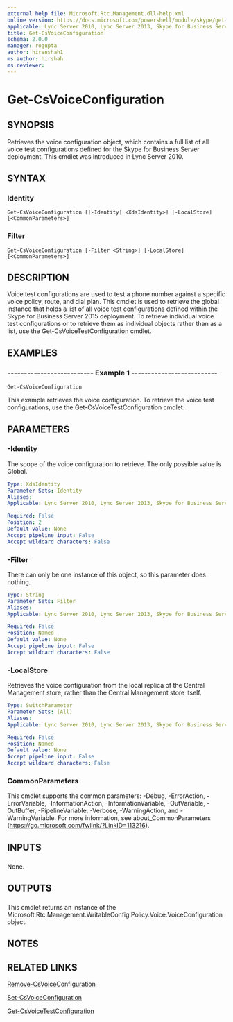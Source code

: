 ```yaml
---
external help file: Microsoft.Rtc.Management.dll-help.xml
online version: https://docs.microsoft.com/powershell/module/skype/get-csvoiceconfiguration
applicable: Lync Server 2010, Lync Server 2013, Skype for Business Server 2015, Skype for Business Server 2019
title: Get-CsVoiceConfiguration
schema: 2.0.0
manager: rogupta
author: hirenshah1
ms.author: hirshah
ms.reviewer:
---
```


# Get-CsVoiceConfiguration

## SYNOPSIS
Retrieves the voice configuration object, which contains a full list of all voice test configurations defined for the Skype for Business Server deployment.
This cmdlet was introduced in Lync Server 2010.



## SYNTAX

### Identity
```
Get-CsVoiceConfiguration [[-Identity] <XdsIdentity>] [-LocalStore] [<CommonParameters>]
```

### Filter
```
Get-CsVoiceConfiguration [-Filter <String>] [-LocalStore] [<CommonParameters>]
```

## DESCRIPTION
Voice test configurations are used to test a phone number against a specific voice policy, route, and dial plan.
This cmdlet is used to retrieve the global instance that holds a list of all voice test configurations defined within the Skype for Business Server 2015 deployment.
To retrieve individual voice test configurations or to retrieve them as individual objects rather than as a list, use the Get-CsVoiceTestConfiguration cmdlet.



## EXAMPLES

### -------------------------- Example 1 -------------------------- 
```
Get-CsVoiceConfiguration
```

This example retrieves the voice configuration.
To retrieve the voice test configurations, use the Get-CsVoiceTestConfiguration cmdlet.

## PARAMETERS

### -Identity
The scope of the voice configuration to retrieve.
The only possible value is Global.

```yaml
Type: XdsIdentity
Parameter Sets: Identity
Aliases: 
Applicable: Lync Server 2010, Lync Server 2013, Skype for Business Server 2015, Skype for Business Server 2019

Required: False
Position: 2
Default value: None
Accept pipeline input: False
Accept wildcard characters: False
```

### -Filter
There can only be one instance of this object, so this parameter does nothing.

```yaml
Type: String
Parameter Sets: Filter
Aliases: 
Applicable: Lync Server 2010, Lync Server 2013, Skype for Business Server 2015, Skype for Business Server 2019

Required: False
Position: Named
Default value: None
Accept pipeline input: False
Accept wildcard characters: False
```

### -LocalStore
Retrieves the voice configuration from the local replica of the Central Management store, rather than the Central Management store itself.

```yaml
Type: SwitchParameter
Parameter Sets: (All)
Aliases: 
Applicable: Lync Server 2010, Lync Server 2013, Skype for Business Server 2015, Skype for Business Server 2019

Required: False
Position: Named
Default value: None
Accept pipeline input: False
Accept wildcard characters: False
```

### CommonParameters
This cmdlet supports the common parameters: -Debug, -ErrorAction, -ErrorVariable, -InformationAction, -InformationVariable, -OutVariable, -OutBuffer, -PipelineVariable, -Verbose, -WarningAction, and -WarningVariable. For more information, see about_CommonParameters (https://go.microsoft.com/fwlink/?LinkID=113216).

## INPUTS

###  
None.

## OUTPUTS

###  
This cmdlet returns an instance of the Microsoft.Rtc.Management.WritableConfig.Policy.Voice.VoiceConfiguration object.

## NOTES

## RELATED LINKS

[Remove-CsVoiceConfiguration](Remove-CsVoiceConfiguration.md)

[Set-CsVoiceConfiguration](Set-CsVoiceConfiguration.md)

[Get-CsVoiceTestConfiguration](Get-CsVoiceTestConfiguration.md)

